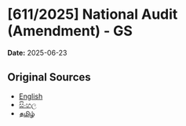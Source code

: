 # [611/2025] National Audit (Amendment) - GS

**Date:** 2025-06-23

## Original Sources

- [English](https://documents.gov.lk/view/bills/2025/6/611-2025_E.pdf)
- [සිංහල](https://documents.gov.lk/view/bills/2025/6/611-2025_S.pdf)
- [தமிழ்](https://documents.gov.lk/view/bills/2025/6/611-2025_T.pdf)
